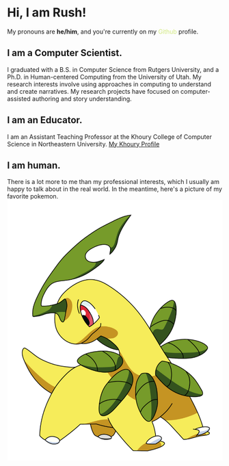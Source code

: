# Hi, I am Rush!
My pronouns are **he/him**, and you're currently on my <span style="color:#d2e981">Github</span> profile.

## I am a Computer Scientist.
I graduated with a B.S. in Computer Science from Rutgers University, and a Ph.D. in Human-centered Computing from the University of Utah. My research interests involve using approaches in computing to understand and create narratives. My research projects have focused on computer-assisted authoring and story understanding.

## I am an Educator.
I am an Assistant Teaching Professor at the Khoury College of Computer Science in Northeastern University.
[My Khoury Profile](https://www.khoury.northeastern.edu/people/rush-sanghrajka/)

## I am human.
There is a lot more to me than my professional interests, which I usually am happy to talk about in the real world. In the meantime, here's a picture of my favorite pokemon.
![Pokemon: Bayleef](bayleef.png)

<!--
**rushsangs/rushsangs** is a ✨ _special_ ✨ repository because its `README.md` (this file) appears on your GitHub profile.

Here are some ideas to get you started:

- 🔭 I’m currently working on ...
- 🌱 I’m currently learning ...
- 👯 I’m looking to collaborate on ...
- 🤔 I’m looking for help with ...
- 💬 Ask me about ...
- 📫 How to reach me: ...
- 😄 Pronouns: ...
- ⚡ Fun fact: ...
-->
